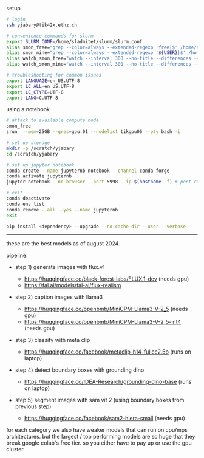 setup

```bash
# login
ssh yjabary@tik42x.ethz.ch

# convenience commands for slurm
export SLURM_CONF=/home/sladmitet/slurm/slurm.conf
alias smon_free="grep --color=always --extended-regexp 'free|$' /home/sladmitet/smon.txt"
alias smon_mine="grep --color=always --extended-regexp '${USER}|$' /home/sladmitet/smon.txt"
alias watch_smon_free="watch --interval 300 --no-title --differences --color \"grep --color=always --extended-regexp 'free|$' /home/sladmitet/smon.txt\""
alias watch_smon_mine="watch --interval 300 --no-title --differences --color \"grep --color=always --extended-regexp '${USER}|$' /home/sladmitet/smon.txt\""

# troubleshooting for common issues
export LANGUAGE=en_US.UTF-8
export LC_ALL=en_US.UTF-8
export LC_CTYPE=UTF-8
export LANG=C.UTF-8
```

using a notebook

```bash
# attack to available compute node
smon_free
srun  --mem=25GB --gres=gpu:01 --nodelist tikgpu06 --pty bash -i

# set up storage
mkdir -p /scratch/yjabary
cd /scratch/yjabary

# set up jupyter notebook
conda create --name jupyternb notebook --channel conda-forge
conda activate jupyternb
jupyter notebook --no-browser --port 5998 --ip $(hostname -f) # port range [5900-5999]

# exit
conda deactivate
conda env list
conda remove --all --yes --name jupyternb
exit
```

```bash
pip install <dependency> --upgrade --no-cache-dir --user --verbose
```

---

these are the best models as of august 2024.

pipeline:

- step 1) generate images with flux.v1

    - https://huggingface.co/black-forest-labs/FLUX.1-dev (needs gpu)
    - https://fal.ai/models/fal-ai/flux-realism

- step 2) caption images with llama3

    - https://huggingface.co/openbmb/MiniCPM-Llama3-V-2_5 (needs gpu)
    - https://huggingface.co/openbmb/MiniCPM-Llama3-V-2_5-int4 (needs gpu)

- step 3) classify with meta clip

    - https://huggingface.co/facebook/metaclip-h14-fullcc2.5b (runs on laptop)

- step 4) detect boundary boxes with grounding dino

    - https://huggingface.co/IDEA-Research/grounding-dino-base (runs on laptop)

- step 5) segment images with sam vit 2 (using boundary boxes from previous step)

    - https://huggingface.co/facebook/sam2-hiera-small (needs gpu)

for each category we also have weaker models that can run on cpu/mps architectures. but the largest / top performing models are so huge that they break google colab's free tier. so you either have to pay up or use the gpu cluster.
